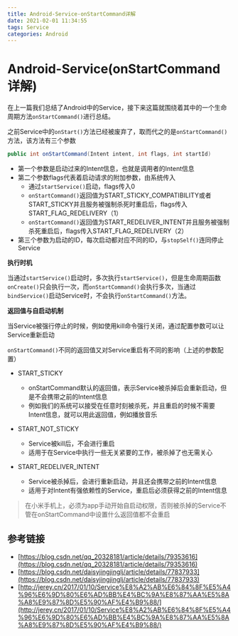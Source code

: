 ```yaml
---
title: Android-Service-onStartCommand详解
date: 2021-02-01 11:34:55
tags: Service
categories: Android
---
```

# Android-Service(onStartCommand详解)

在上一篇我们总结了Android中的Service，接下来这篇就围绕着其中的一个生命周期方法`onStartCommand()`进行总结。

之前Service中的`onStart()`方法已经被废弃了，取而代之的是`onStartCommand()`方法，该方法有三个参数

```java
public int onStartCommand(Intent intent, int flags, int startId)
```

+ 第一个参数是启动过来的Intent信息，也就是调用者的Intent信息
+ 第二个参数flags代表着启动请求的附加参数，由系统传入
  + 通过`startService()`启动，flags传入0
  + `onStartCommand()`返回值为START_STICKY_COMPATIBILITY或者START_STICKY并且服务被强制杀死时重启后，flags传入START_FLAG_REDELIVERY（1）
  + `onStartCommand()`返回值为START_REDELIVER_INTENT并且服务被强制杀死重启后，flags传入START_FLAG_REDELIVERY（2）
+ 第三个参数为启动的ID，每次启动都对应不同的ID，与`stopSelf()`连同停止Service

**执行时机**

当通过`startService()`启动时，多次执行`startService()`，但是生命周期函数`onCreate()`只会执行一次，而`onStartCommand()`会执行多次，当通过`bindService()`启动Service时，不会执行`onStartCommand()`方法。

**返回值与自启动机制**

当Service被强行停止的时候，例如使用kill命令强行关闭，通过配置参数可以让Service重新启动

`onStartCommand()`不同的返回值又对Service重启有不同的影响（上述的参数配置）

+ START_STICKY
  + onStartCommand默认的返回值，表示Service被杀掉后会重新启动，但是不会携带之前的Intent信息
  + 例如我们的系统可以接受在任意时刻被杀死，并且重启的时候不需要Intent信息，就可以用此返回值，例如播放音乐

+ START_NOT_STICKY
  + Service被kill后，不会进行重启
  + 适用于在Service中执行一些无关紧要的工作，被杀掉了也无需关心

+ START_REDELIVER_INTENT
  + Service被杀掉后，会进行重新启动，并且还会携带之前的Intent信息
  + 适用于对Intent有强依赖性的Service，重启后必须获得之前的Intent信息

> 在小米手机上，必须为app手动开始自启动权限，否则被杀掉的Service不管在onStartCommand中设置什么返回值都不会重启

## 参考链接

+ [https://blog.csdn.net/qq_20328181/article/details/79353616](https://blog.csdn.net/qq_20328181/article/details/79353616)
+ [https://blog.csdn.net/daisyjingjinglj/article/details/77837933](https://blog.csdn.net/daisyjingjinglj/article/details/77837933)
+ [http://jerey.cn/2017/01/10/Service%E8%A2%AB%E6%84%8F%E5%A4%96%E6%9D%80%E6%AD%BB%E4%BC%9A%E8%87%AA%E5%8A%A8%E9%87%8D%E5%90%AF%E4%B9%88/](http://jerey.cn/2017/01/10/Service%E8%A2%AB%E6%84%8F%E5%A4%96%E6%9D%80%E6%AD%BB%E4%BC%9A%E8%87%AA%E5%8A%A8%E9%87%8D%E5%90%AF%E4%B9%88/)
